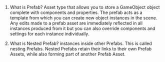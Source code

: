 1. What is Prefab?
Asset type that allows you to store a GameObject object complete with components and properties. The prefab acts as a template from which you can create new object instances in the scene. Any edits made to a prefab asset are immediately reflected in all instances produced from it but you can also override components and settings for each instance individually.

2. What is Nested Prefab?
instances inside other Prefabs. This is called nesting Prefabs. Nested Prefabs retain their links to their own Prefab Assets, while also forming part of another Prefab Asset.

